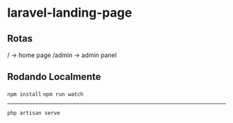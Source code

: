 # laravel-landing-page

## Rotas
/ -> home page
/admin -> admin panel
## Rodando Localmente
<code>npm install</code>
<code>npm run watch</code>
<hr/>
<code>php artisan serve</code>

